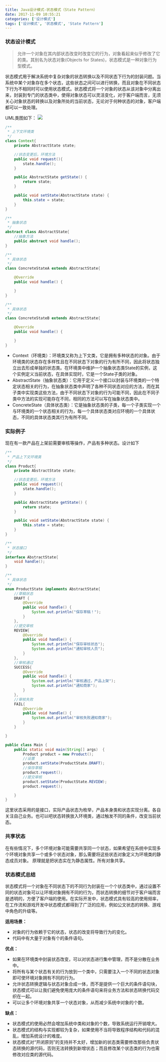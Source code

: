 ```yaml
---
title: Java设计模式-状态模式（State Pattern）
date: 2017-11-09 10:55:21
categories: ['设计模式']
tags: ['设计模式', '状态模式', 'State Pattern']
---
```


### 状态设计模式
> 允许一个对象在其内部状态改变时改变它的行为，对象看起来似乎修改了它的类。其别名为状态对象(Objects for States)，状态模式是一种对象行为型模式。

状态模式用于解决系统中复杂对象的状态转换以及不同状态下行为的封装问题。当系统中某个对象存在多个状态，这些状态之间可以进行转换，而且对象在不同状态下行为不相同时可以使用状态模式。状态模式将一个对象的状态从该对象中分离出来，封装到专门的状态类中，使得对象状态可以灵活变化，对于客户端而言，无须关心对象状态的转换以及对象所处的当前状态，无论对于何种状态的对象，客户端都可以一致处理。

UML类图如下：
![](http://otxnth5wx.bkt.clouddn.com/20171109屏幕快照2017-11-09上午11.07.00.png)
```java
/**
 * 上下文环境类
 */
class Context{
    private AbstractState state;

    //状态变更后，环境方法
    public void request(){
        state.handle();
    }

    public AbstractState getState() {
        return state;
    }

    public void setState(AbstractState state) {
        this.state = state;
    }
}

/**
 * 抽象状态
 */
abstract class AbstractState{
    //抽象方法
    public abstract void handle();
}

/**
 * 具体状态
 */
class ConcreteStateA extends AbstractState{

    @Override
    public void handle() {

    }
}

/**
 * 具体状态
 */
class ConcreteStateB extends AbstractState{

    @Override
    public void handle() {

    }
}
```

* Context（环境类）：环境类又称为上下文类，它是拥有多种状态的对象。由于环境类的状态存在多样性且在不同状态下对象的行为有所不同，因此将状态独立出去形成单独的状态类。在环境类中维护一个抽象状态类State的实例，这个实例定义当前状态，在具体实现时，它是一个State子类的对象。
* AbstractState（抽象状态类）：它用于定义一个接口以封装与环境类的一个特定状态相关的行为，在抽象状态类中声明了各种不同状态对应的方法，而在其子类中实现类这些方法，由于不同状态下对象的行为可能不同，因此在不同子类中方法的实现可能存在不同，相同的方法可以写在抽象状态类中。
* ConcreteState（具体状态类）：它是抽象状态类的子类，每一个子类实现一个与环境类的一个状态相关的行为，每一个具体状态类对应环境的一个具体状态，不同的具体状态类其行为有所不同。

### 实际例子
现在有一款产品在上架前需要审核等操作，产品有多种状态。设计如下
```java
/**
 * 产品上下文环境类
 */
class Product{
    private AbstractState state;

    //状态变更后，环境方法
    public void request(){
        state.handle();
    }

    public AbstractState getState() {
        return state;
    }

    public void setState(AbstractState state) {
        this.state = state;
    }
}

/**
 * 状态接口
 */
interface AbstractState{
    void handle();
}

/**
 * 具体状态
 */
enum ProductState implements AbstractState{
    //草稿状态
    DRAFT {
        @Override
        public void handle() {
            System.out.println("保存草稿！");
        }
    },
    //提交审核
    REVIEW{
        @Override
        public void handle() {
            System.out.println("保存审核状态");
            System.out.println("通知审核人员");
        }
    },
    //审核通过
    SUCCESS{
        @Override
        public void handle() {
            System.out.println("审核通过，产品上架");
            System.out.println("通知商家");
        }
    },
    //审核失败
    FAIL{
        @Override
        public void handle() {
            System.out.println("审核失败通知商家");
        }
    }

}

public class Main {
    public static void main(String[] args)  {
        Product product = new Product();
        //设置
        product.setState(ProductState.DRAFT);
        //保存草稿
        product.request();
        //提交审核
        product.setState(ProductState.REVIEW);
        product.request();

    }
}
```
这里状态采用的是接口，实际产品状态为枚举，产品本身类和状态实现分离。各自关注自己业务。也可以吧状态转换放入环境类，通过触发不同的条件，改变当前状态。

### 共享状态
在有些情况下，多个环境对象可能需要共享同一个状态，如果希望在系统中实现多个环境对象共享一个或多个状态对象，那么需要将这些状态对象定义为环境类的静态成员对象。
原理就是把状态实在为静态属性。所有对象共享。

### 状态模式总结
状态模式将一个对象在不同状态下的不同行为封装在一个个状态类中，通过设置不同的状态对象可以让环境对象拥有不同的行为，而状态转换的细节对于客户端而言是透明的，方便了客户端的使用。在实际开发中，状态模式具有较高的使用频率，在工作流和游戏开发中状态模式都得到了广泛的应用，例如公文状态的转换、游戏中角色的升级等。

**适用场景：**
* 对象的行为依赖于它的状态，状态的改变将导致行为的变化。
* 代码中有大量于对象有个的条件语句。

**优点：**
* 如果在环境类中封装状态改变，可以对状态进行集中管理，而不是分散在业务中。
* 将所有与某个状态有关的行为放到一个类中，只需要注入一个不同的状态对象即可使环境对象拥有不同的行为。
* 允许状态转换逻辑与状态对象合成一体，而不是提供一个巨大的条件语句块，状态模式可以让我们避免使用庞大的条件语句来将业务方法和状态转换代码交织在一起。
* 可以让多个环境对象共享一个状态对象，从而减少系统中对象的个数。

**缺点：**
* 状态模式的使用必然会增加系统中类和对象的个数，导致系统运行开销增大。
* 状态模式的结构与实现都较为复杂，如果使用不当将导致程序结构和代码的混乱，增加系统设计的难度。
* 状态模式对“开闭原则”的支持并不太好，增加新的状态类需要修改那些负责状态转换的源代码，否则无法转换到新增状态；而且修改某个状态类的行为也需修改对应类的源代码。
